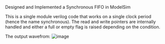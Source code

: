 Designed and Implemented a Synchronous FIFO in ModelSim

This is a single module verilog code that works on a single clock period (hence the name synchronous). The read and write pointers are internally handled and either a full or empty flag is raised depending on the condition.

The output wavefrom: 
![image](https://github.com/user-attachments/assets/36c5ec61-361b-41af-af7c-b3a5d9feece2)
